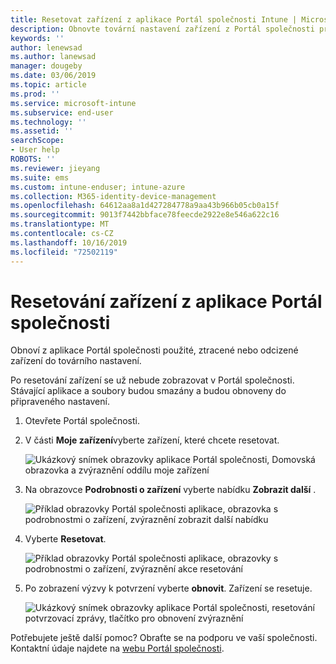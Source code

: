 ```yaml
---
title: Resetovat zařízení z aplikace Portál společnosti Intune | Microsoft Docs
description: Obnovte tovární nastavení zařízení z Portál společnosti pro Windows 10.
keywords: ''
author: lenewsad
ms.author: lanewsad
manager: dougeby
ms.date: 03/06/2019
ms.topic: article
ms.prod: ''
ms.service: microsoft-intune
ms.subservice: end-user
ms.technology: ''
ms.assetid: ''
searchScope:
- User help
ROBOTS: ''
ms.reviewer: jieyang
ms.suite: ems
ms.custom: intune-enduser; intune-azure
ms.collection: M365-identity-device-management
ms.openlocfilehash: 64612aa8a1d427284778a9aa43b966b05cb0a15f
ms.sourcegitcommit: 9013f7442bbface78feecde2922e8e546a622c16
ms.translationtype: MT
ms.contentlocale: cs-CZ
ms.lasthandoff: 10/16/2019
ms.locfileid: "72502119"
---
```

# <a name="reset-device-from-the-company-portal-app"></a>Resetování zařízení z aplikace Portál společnosti  

Obnoví z aplikace Portál společnosti použité, ztracené nebo odcizené zařízení do továrního nastavení.  

Po resetování zařízení se už nebude zobrazovat v Portál společnosti. Stávající aplikace a soubory budou smazány a budou obnoveny do připraveného nastavení.  


1. Otevřete Portál společnosti.  
2. V části **Moje zařízení**vyberte zařízení, které chcete resetovat.   

    ![Ukázkový snímek obrazovky aplikace Portál společnosti, Domovská obrazovka a zvýraznění oddílu moje zařízení](./media/1802-cp-app-windows-home.png)  

3. Na obrazovce **Podrobnosti o zařízení** vyberte nabídku **Zobrazit další** .  

    ![Příklad obrazovky Portál společnosti aplikace, obrazovka s podrobnostmi o zařízení, zvýraznění zobrazit další nabídku](./media/1802-cp-app-windows-device-details.png)  

4. Vyberte **Resetovat**.  

     ![Příklad obrazovky Portál společnosti aplikace, obrazovky s podrobnostmi o zařízení, zvýraznění akce resetování ](./media/1802-cp-app-windows-device-details-reset.png)  

5. Po zobrazení výzvy k potvrzení vyberte **obnovit**. Zařízení se resetuje.  

     ![Ukázkový snímek obrazovky aplikace Portál společnosti, resetování potvrzovací zprávy, tlačítko pro obnovení zvýraznění ](./media/1802-cp-app-windows-reset-confirm.png)  

Potřebujete ještě další pomoc? Obraťte se na podporu ve vaší společnosti. Kontaktní údaje najdete na [webu Portál společnosti](https://go.microsoft.com/fwlink/?linkid=2010980).  
